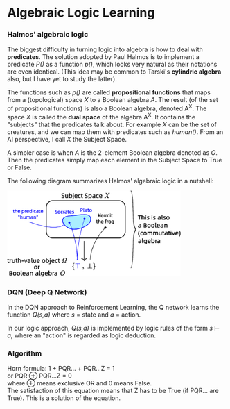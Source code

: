 Algebraic Logic Learning
==============

### Halmos' algebraic logic

The biggest difficulty in turning logic into algebra is how to deal with **predicates**.  The solution adopted by Paul Halmos is to implement a predicate *P()* as a function *p()*, which looks very natural as their notations are even identical.  (This idea may be common to Tarski's **cylindric algebra** also, but I have yet to study the latter).

The functions such as *p()* are called **propositional functions** that maps from a (topological) space *X* to a Boolean algebra *A*.  The result (of the set of propositional functions) is also a Boolean algebra, denoted A<sup>X</sup>.  The space *X* is called the **dual space** of the algebra A<sup>X</sup>.  It contains the "subjects" that the predicates talk about.  For example *X* can be the set of creatures, and we can map them with predicates such as *human()*.  From an AI perspective, I call *X* the Subject Space.

A simpler case is when *A* is the 2-element Boolean algebra denoted as *O*.  Then the predicates simply map each element in the Subject Space to True or False.

The following diagram summarizes Halmos' algebraic logic in a nutshell:

<img src="Halmos-nutshell.png" width="400">

### DQN (Deep Q Network)

In the DQN approach to Reinforcement Learning, the Q network learns the function *Q(s,a)* where *s* = state and *a* = action.  

In our logic approach, *Q(s,a)* is implemented by logic rules of the form *s* &vdash; *a*, where an "action" is regarded as logic deduction.

### Algorithm

Horn formula:  1 + PQR... + PQR...Z = 1  
or PQR &oplus; PQR...Z = 0  
where &oplus; means exclusive OR and 0 means False.  
The satisfaction of this equation means that Z has to be True (if PQR... are True).  This is a solution of the equation.
